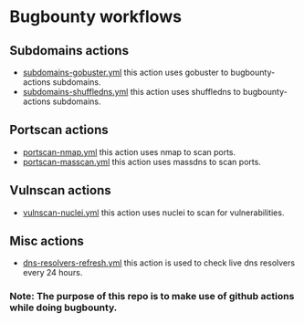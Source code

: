 # Bugbounty workflows


## Subdomains actions
- [subdomains-gobuster.yml](https://github.com/its0x08/bugbounty-actions/blob/main/.github/workflows/subdomains-gobuster.yml) this action uses gobuster to bugbounty-actions subdomains.
- [subdomains-shuffledns.yml](https://github.com/its0x08/bugbounty-actions/blob/main/.github/workflows/subdomains-shuffledns.yml) this action uses shuffledns to bugbounty-actions subdomains.

## Portscan actions
- [portscan-nmap.yml](https://github.com/its0x08/bugbounty-actions/blob/main/.github/workflows/portscan-nmap.yml) this action uses nmap to scan ports.
- [portscan-masscan.yml](https://github.com/its0x08/bugbounty-actions/blob/main/.github/workflows/portscan-masscan.yml) this action uses massdns to scan ports.

## Vulnscan actions
- [vulnscan-nuclei.yml](https://github.com/its0x08/bugbounty-actions/blob/main/.github/workflows/vulnscan-nuclei.yml) this action uses nuclei to scan for vulnerabilities.

## Misc actions
- [dns-resolvers-refresh.yml](https://github.com/its0x08/bugbounty-actions/blob/main/.github/workflows/dns-resolvers-fresh.yml) this action is used to check live dns resolvers every 24 hours.

### Note: The purpose of this repo is to make use of github actions while doing bugbounty.